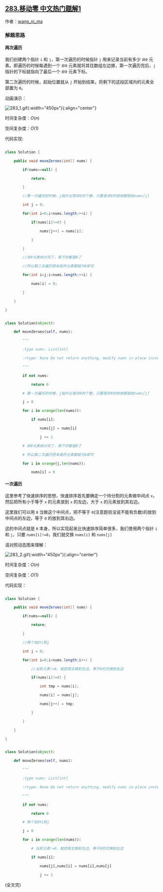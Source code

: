 ## [283.移动零 中文热门题解1](https://leetcode.cn/problems/move-zeroes/solutions/100000/dong-hua-yan-shi-283yi-dong-ling-by-wang_ni_ma)

作者：[wang_ni_ma](https://leetcode.cn/u/wang_ni_ma)
### 解题思路
#### 两次遍历
我们创建两个指针 ```i``` 和 ```j```，第一次遍历的时候指针 ```j``` 用来记录当前有多少 ```非0``` 元素。即遍历的时候每遇到一个 ```非0``` 元素就将其往数组左边挪，第一次遍历完后，```j``` 指针的下标就指向了最后一个 ```非0``` 元素下标。  
第二次遍历的时候，起始位置就从 ```j``` 开始到结束，将剩下的这段区域内的元素全部置为 ```0```。   
动画演示：

![283_1.gif](https://pic.leetcode-cn.com/9669b4ffb158eaeeee6f0cd66a70f24411575edab1ab8a037c4c9084b1c743f5-283_1.gif){:width="450px"}{:align="center"} 
时间复杂度：$O(n)$   
空间复杂度：$O(1)$   
代码实现:
```Java []
class Solution {
	public void moveZeroes(int[] nums) {
		if(nums==null) {
			return;
		}
		//第一次遍历的时候，j指针记录非0的个数，只要是非0的统统都赋给nums[j]
		int j = 0;
		for(int i=0;i<nums.length;++i) {
			if(nums[i]!=0) {
				nums[j++] = nums[i];
			}
		}
		//非0元素统计完了，剩下的都是0了
		//所以第二次遍历把末尾的元素都赋为0即可
		for(int i=j;i<nums.length;++i) {
			nums[i] = 0;
		}
	}
}	
```
```Python []
class Solution(object):
	def moveZeroes(self, nums):
		"""
		:type nums: List[int]
		:rtype: None Do not return anything, modify nums in-place instead.
		"""
		if not nums:
			return 0
		# 第一次遍历的时候，j指针记录非0的个数，只要是非0的统统都赋给nums[j]	
		j = 0
		for i in xrange(len(nums)):
			if nums[i]:
				nums[j] = nums[i]
				j += 1
		# 非0元素统计完了，剩下的都是0了
		# 所以第二次遍历把末尾的元素都赋为0即可
		for i in xrange(j,len(nums)):
			nums[i] = 0
```
   
   
   
#### 一次遍历
这里参考了快速排序的思想，快速排序首先要确定一个待分割的元素做中间点 ```x```，然后把所有小于等于 ```x``` 的元素放到 `x` 的左边，大于 `x` 的元素放到其右边。   
这里我们可以用 ```0``` 当做这个中间点，把不等于 `0`(注意题目没说不能有负数)的放到中间点的左边，等于 `0` 的放到其右边。
这的中间点就是 ```0``` 本身，所以实现起来比快速排序简单很多，我们使用两个指针 ```i``` 和 ```j```，只要 ```nums[i]!=0```，我们就交换 ```nums[i]``` 和 ```nums[j]```   
请对照动态图来理解：   
![283_2.gif](https://pic.leetcode-cn.com/36d1ac5d689101cbf9947465e94753c626eab7fcb736ae2175f5d87ebc85fdf0-283_2.gif){:width="450px"}{:align="center"} 
时间复杂度：$O(n)$   
空间复杂度：$O(1)$   
代码实现：
```Java []
class Solution {
	public void moveZeroes(int[] nums) {
		if(nums==null) {
			return;
		}
		//两个指针i和j
		int j = 0;
		for(int i=0;i<nums.length;i++) {
			//当前元素!=0，就把其交换到左边，等于0的交换到右边
			if(nums[i]!=0) {
				int tmp = nums[i];
				nums[i] = nums[j];
				nums[j++] = tmp;
			}
		}
	}
}	
```
```Python []
class Solution(object):
	def moveZeroes(self, nums):
		"""
		:type nums: List[int]
		:rtype: None Do not return anything, modify nums in-place instead.
		"""
		if not nums:
			return 0
		# 两个指针i和j
		j = 0
		for i in xrange(len(nums)):
			# 当前元素!=0，就把其交换到左边，等于0的交换到右边
			if nums[i]:
				nums[j],nums[i] = nums[i],nums[j]
				j += 1
```
(全文完)   
   


